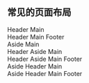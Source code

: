 ## 常见的页面布局

<div class="container-content container-basic">
  <div>
     <ued-container>
      <ued-header>Header</ued-header>
      <ued-main>Main</ued-main>
    </ued-container>
  </div>
 
</div>
<div class="container-content container-basic">
  <ued-container>
    <ued-header>Header</ued-header>
    <ued-main>Main</ued-main>
    <ued-footer>Footer</ued-footer>
  </ued-container>
</div>
<div class="container-content container-basic">
  <ued-container>
    <ued-aside :width="200">Aside</ued-aside>
    <ued-main>Main</ued-main>
  </ued-container>
</div>
<div class="container-content container-basic">
  <ued-container>
    <ued-header>Header</ued-header>
    <ued-container>
      <ued-aside :width="200">Aside</ued-aside>
      <ued-main>Main</ued-main>
    </ued-container>
  </ued-container>
</div>
<div class="container-content container-basic">
  <ued-container>
    <ued-header>Header</ued-header>
    <ued-container>
      <ued-aside :width="200">Aside</ued-aside>
      <ued-container>
        <ued-main>Main</ued-main>
        <ued-footer>Footer</ued-footer>
      </ued-container>
    </ued-container>
  </ued-container>
</div>
<div class="container-content container-basic">
  <ued-container>
    <ued-aside :width="200">Aside</ued-aside>
    <ued-container>
      <ued-header>Header</ued-header>
      <ued-main>Main</ued-main>
    </ued-container>
  </ued-container>
</div>
<div class="container-content container-basic">
  <ued-container>
    <ued-aside :width="200">Aside</ued-aside>
    <ued-container>
      <ued-header>Header</ued-header>
      <ued-main>Main</ued-main>
      <ued-footer>Footer</ued-footer>
    </ued-container>
  </ued-container>
</div>
